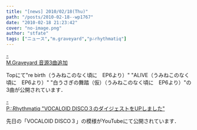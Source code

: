 ```yaml
---
title: "[news] 2010/02/18(Thu)"
path: "/posts/2010-02-18--wp1767"
date: "2010-02-18 21:23:42"
cover: "no-image.png"
author: "stfate"
tags: ["ニュース","m.graveyard","p∴rhythmatiq"]
---
```


<style type="text/css">
<!--
p {white-space: pre-wrap};
-->
</style>

<a class="topics" href="http://www.geocities.jp/iwamud/" target="_blank">- M.Graveyard 音源3曲追加</a>
<div class="news">Topにて"re birth（うみねこのなく頃に　EP6より）" "ALIVE（うみねこのなく頃に　EP6より）" "白うさぎの舞踏（仮）（うみねこのなく頃に　EP6より）"の3曲が公開されています．</div>

<a class="topics" href="http://prq.blog44.fc2.com/" target="_blank">- P∴Rhythmatiq "VOCALOID DISCO３のダイジェストをUPしました"</a>
<div class="news">先日の「VOCALOID DISCO３」の模様がYouTubeにて公開されています．
<object width="320" height="265"><param name="movie" value="http://www.youtube.com/v/kbo3GQZkfKY&hl=ja_JP&fs=1&"></param><param name="allowFullScreen" value="true"></param><param name="allowscriptaccess" value="always"></param><embed src="http://www.youtube.com/v/kbo3GQZkfKY&hl=ja_JP&fs=1&" type="application/x-shockwave-flash" allowscriptaccess="always" allowfullscreen="true" width="320" height="265"></embed></object></div>